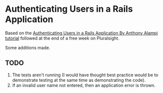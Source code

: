 # Authenticating Users in a Rails Application

Based on the [Authenticating Users in a Rails Application By Anthony Alampi tutorial](https://app.pluralsight.com/library/courses/rails-application-authenticating-users/table-of-contents) followed at the end of a free week on Pluralsight.

Some additions made.

## TODO

1. The tests aren't running (I would have thought best practice would be to demonstrate testing at the same time as demonstrating the code).
1. If an invalid user name not entered, then an application error is thrown.
